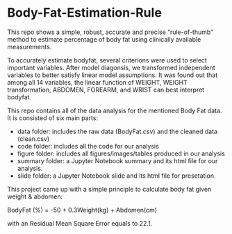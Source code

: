 # Body-Fat-Estimation-Rule
This repo shows a simple, robust, accurate and precise  “rule-of-thumb” method to estimate percentage of body fat using clinically available measurements. 

To accurately estimate bodyfat, several criterions were used to select important variables. After model diagonsis, we transformed independent variables to better satisfy linear model assumptions. It was found out that among all 14 variables, the linear function of WEIGHT, WEIGHT transformation, ABDOMEN, FOREARM, and WRIST can best interpret bodyfat.

This repo contains all of the data analysis for the mentioned Body Fat data. It is consisted of six main parts:

* data folder: includes the raw data (BodyFat.csv) and the cleaned data (clean.csv)
* code folder: includes all the code for our analysis
* figure folder: includes all figures/images/tables produced in our analysis
* summary folder: a Jupyter Notebook summary and its html file for our analysis.
* slide folder: a Jupyter Notebook slide and its html file for presetation.

This project came up with a simple principle to calculate body fat given weight & abdomen:

BodyFat (%) = -50 + 0.3Weight(kg) + Abdomen(cm)

with an Residual Mean Square Error equals to 22.1.
